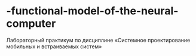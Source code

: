 # -functional-model-of-the-neural-computer
Лабораторный практикум по дисциплине «Системное проектирование мобильных и встраиваемых систем»
